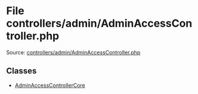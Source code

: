 File controllers/admin/AdminAccessController.php
=========

Source: [controllers/admin/AdminAccessController.php](https://github.com/PrestaShop/PrestaShop/blob/1.6.1.0/controllers/admin/AdminAccessController.php)


Classes
-------

* [AdminAccessControllerCore](class.AdminAccessControllerCore.md)

